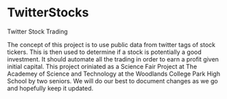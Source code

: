 TwitterStocks
=============

Twitter Stock Trading

The concept of this project is to use public data from twitter tags of stock tickers.
This is then used to determine if a stock is potentially a good investment.
It should automate all the trading in order to earn a profit given initial capital.
This project oriniated as a Science Fair Project at The Academey of Science and
Technology at the Woodlands College Park High School by two seniors.
We will do our best to document changes as we go and hopefully keep it updated.

